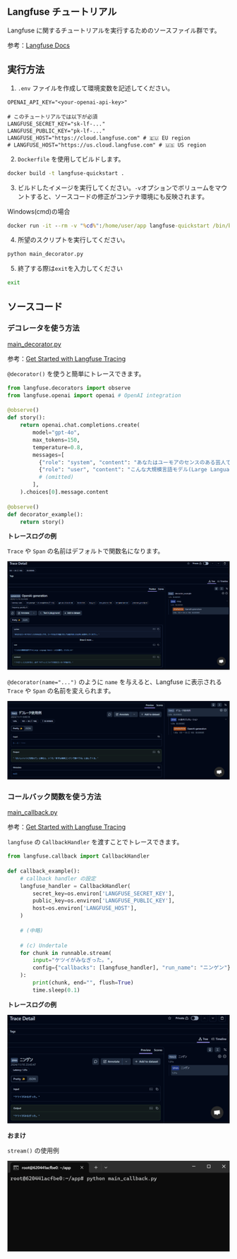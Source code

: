 ## Langfuse チュートリアル

Langfuse に関するチュートリアルを実行するためのソースファイル群です。

参考：[Langfuse Docs](https://langfuse.com/docs)

## 実行方法

1. `.env` ファイルを作成して環境変数を記述してください。

```
OPENAI_API_KEY="<your-openai-api-key>"

# このチュートリアルでは以下が必須
LANGFUSE_SECRET_KEY="sk-lf-..."
LANGFUSE_PUBLIC_KEY="pk-lf-..."
LANGFUSE_HOST="https://cloud.langfuse.com" # 🇪🇺 EU region
# LANGFUSE_HOST="https://us.cloud.langfuse.com" # 🇺🇸 US region
```

2. `Dockerfile` を使用してビルドします。

```bash
docker build -t langfuse-quickstart .
```

3. ビルドしたイメージを実行してください。`-v`オプションでボリュームをマウントすると、ソースコードの修正がコンテナ環境にも反映されます。

Windows(cmd)の場合
```cmd
docker run -it --rm -v "%cd%":/home/user/app langfuse-quickstart /bin/bash
```

4. 所望のスクリプトを実行してください。

```bash
python main_decorator.py
```

5. 終了する際は`exit`を入力してください

```bash
exit
```

## ソースコード

### デコレータを使う方法
[main_decorator.py](main_decorator.py)

参考：[Get Started with Langfuse Tracing](https://langfuse.com/docs/get-started#log-your-first-llm-call-to-langfuse)

`@decorator()` を使うと簡単にトレースできます。

```python
from langfuse.decorators import observe
from langfuse.openai import openai # OpenAI integration

@observe()
def story():
    return openai.chat.completions.create(
        model="gpt-4o",
        max_tokens=150,
        temperature=0.8,
        messages=[
          {"role": "system", "content": "あなたはユーモアのセンスのある芸人です。ユーザの出すお題に対して洒落の利いた面白い回答をしてください。"},
          {"role": "user", "content": "こんな大規模言語モデル(Large Language Model: LLM)は嫌だ。どんなLLM?"},
          # (omitted)
        ],
    ).choices[0].message.content
 
@observe()
def decorator_example():
    return story()
```

**トレースログの例**

`Trace` や `Span` の名前はデフォルトで関数名になります。

![デコレータを使った場合のトレースログの例](img/langfuse_quickstart_decorator_trace_log_example.png)

`@decorator(name="...")` のように `name` を与えると、Langfuse に表示される `Trace` や `Span` の名前を変えられます。

![デコレータのname属性を指定した場合のトレースログの例](img/langfuse_quickstart_decorator_trace_log_example_2.png)


### コールバック関数を使う方法
[main_callback.py](main_callback.py)

参考：[Get Started with Langfuse Tracing](https://langfuse.com/docs/get-started#log-your-first-llm-call-to-langfuse)

`langfuse` の `CallbackHandler` を渡すことでトレースできます。

```python
from langfuse.callback import CallbackHandler

def callback_example():
    # callback handler の設定
    langfuse_handler = CallbackHandler(
        secret_key=os.environ['LANGFUSE_SECRET_KEY'],
        public_key=os.environ['LANGFUSE_PUBLIC_KEY'],
        host=os.environ['LANGFUSE_HOST'],
    )

    # (中略) 

    # (c) Undertale
    for chunk in runnable.stream(
        input="ケツイがみなぎった。",
        config={"callbacks": [langfuse_handler], "run_name": "ニンゲン"} # callbacks に渡す
    ):
        print(chunk, end="", flush=True)
        time.sleep(0.1)
```

**トレースログの例**

![コールバック関数を使った場合のトレースログの例](img/langfuse_quickstart_callback_trace_log_example.png)

**おまけ** 

`stream()` の使用例

![Determination](img/langfuse_quickstart_callback_stream_example.gif)
